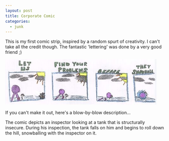```yaml
---
layout: post
title: Corporate Comic
categories:
  - junk
---
```

This is my first comic strip, inspired by a random spurt of creativity.
I can't take all the credit though. The fantastic 'lettering' was done
by a very good friend ;)

<a class="lightbox img" title="Comic" href="/images/posts/2007-12-18/JK-comic-1.jpg">
    <img src="/images/posts/2007-12-18/JK-comic-1-small.jpg" alt="comic" />
</a>

If you can't make it out, here's a blow-by-blow description...

The comic depicts an inspector looking at a tank that is structurally insecure.
During his inspection, the tank falls on him and begins to roll down the hill,
snowballing with the inspector on it.
